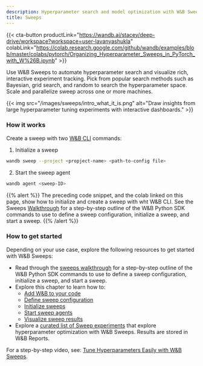 ```yaml
---
description: Hyperparameter search and model optimization with W&B Sweeps
title: Sweeps
---
```

{{< cta-button productLink="https://wandb.ai/stacey/deep-drive/workspace?workspace=user-lavanyashukla" colabLink="https://colab.research.google.com/github/wandb/examples/blob/master/colabs/pytorch/Organizing_Hyperparameter_Sweeps_in_PyTorch_with_W%26B.ipynb" >}}

Use W&B Sweeps to automate hyperparameter search and visualize rich, interactive experiment tracking. Pick from popular search methods such as Bayesian, grid search, and random to search the hyperparameter space. Scale and parallelize sweep across one or more machines.

{{< img src="/images/sweeps/intro_what_it_is.png" alt="Draw insights from large hyperparameter tuning experiments with interactive dashboards." >}}

### How it works
Create a sweep with two [W&B CLI](../../ref/cli/README.md) commands:


1. Initialize a sweep

```bash
wandb sweep --project <propject-name> <path-to-config file>
```

2. Start the sweep agent

```bash
wandb agent <sweep-ID>
```

{{% alert %}}
The preceding code snippet, and the colab linked on this page, show how to initialize and create a sweep with wht W&B CLI. See the Sweeps [Walkthrough](./walkthrough.md) for a step-by-step outline of the W&B Python SDK commands to use to define a sweep configuration, initialize a sweep, and start a sweep.
{{% /alert %}}



### How to get started

Depending on your use case, explore the following resources to get started with W&B Sweeps:

* Read through the [sweeps walkthrough](./walkthrough.md) for a step-by-step outline of the W&B Python SDK commands to use to define a sweep configuration, initialize a sweep, and start a sweep.
* Explore this chapter to learn how to:
  * [Add W&B to your code](./add-w-and-b-to-your-code.md)
  * [Define sweep configuration](./define-sweep-configuration.md)
  * [Initialize sweeps](./initialize-sweeps.md)
  * [Start sweep agents](./start-sweep-agents.md)
  * [Visualize sweep results](./visualize-sweep-results.md)
* Explore a [curated list of Sweep experiments](./useful-resources.md) that explore hyperparameter optimization with W&B Sweeps. Results are stored in W&B Reports.

For a step-by-step video, see: [Tune Hyperparameters Easily with W&B Sweeps](https://www.youtube.com/watch?v=9zrmUIlScdY\&ab_channel=Weights%26Biases).

<!-- {% embed url="http://wandb.me/sweeps-video" %} -->


